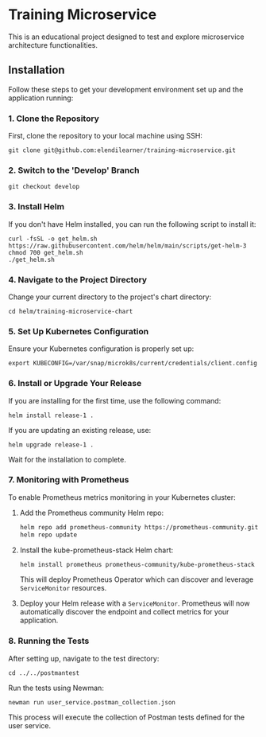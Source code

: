 # Training Microservice

This is an educational project designed to test and explore microservice architecture functionalities.

## Installation

Follow these steps to get your development environment set up and the application running:

### 1. Clone the Repository

First, clone the repository to your local machine using SSH:

```shell
git clone git@github.com:elendilearner/training-microservice.git
```

### 2. Switch to the 'Develop' Branch

```shell
git checkout develop
```

### 3. Install Helm

If you don't have Helm installed, you can run the following script to install it:

```shell
curl -fsSL -o get_helm.sh https://raw.githubusercontent.com/helm/helm/main/scripts/get-helm-3
chmod 700 get_helm.sh
./get_helm.sh
```

### 4. Navigate to the Project Directory

Change your current directory to the project's chart directory:

```shell
cd helm/training-microservice-chart
```

### 5. Set Up Kubernetes Configuration

Ensure your Kubernetes configuration is properly set up:

```shell
export KUBECONFIG=/var/snap/microk8s/current/credentials/client.config 
```

### 6. Install or Upgrade Your Release

If you are installing for the first time, use the following command:

```shell
helm install release-1 .
```

If you are updating an existing release, use:

```shell
helm upgrade release-1 .
```

Wait for the installation to complete.

### 7. Monitoring with Prometheus

To enable Prometheus metrics monitoring in your Kubernetes cluster:

1. Add the Prometheus community Helm repo:

    ```bash
    helm repo add prometheus-community https://prometheus-community.github.io/helm-charts
    helm repo update
    ```

2. Install the kube-prometheus-stack Helm chart:

    ```bash
    helm install prometheus prometheus-community/kube-prometheus-stack
    ```

   This will deploy Prometheus Operator which can discover and leverage `ServiceMonitor` resources.

3. Deploy your Helm release with a `ServiceMonitor`. Prometheus will now automatically discover the endpoint and collect metrics for your application.

### 8. Running the Tests

After setting up, navigate to the test directory:

```shell
cd ../../postmantest 
```

Run the tests using Newman:

```shell
newman run user_service.postman_collection.json
```

This process will execute the collection of Postman tests defined for the user service.




